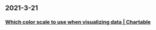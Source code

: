
## 2021-3-21

### [Which color scale to use when visualizing data | Chartable](https://blog.datawrapper.de/which-color-scale-to-use-in-data-vis/index.html)